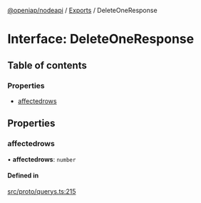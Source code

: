 [@openiap/nodeapi](../README.md) / [Exports](../modules.md) / DeleteOneResponse

# Interface: DeleteOneResponse

## Table of contents

### Properties

- [affectedrows](DeleteOneResponse.md#affectedrows)

## Properties

### affectedrows

• **affectedrows**: `number`

#### Defined in

[src/proto/querys.ts:215](https://github.com/openiap/nodeapi/blob/a159861/src/proto/querys.ts#L215)

